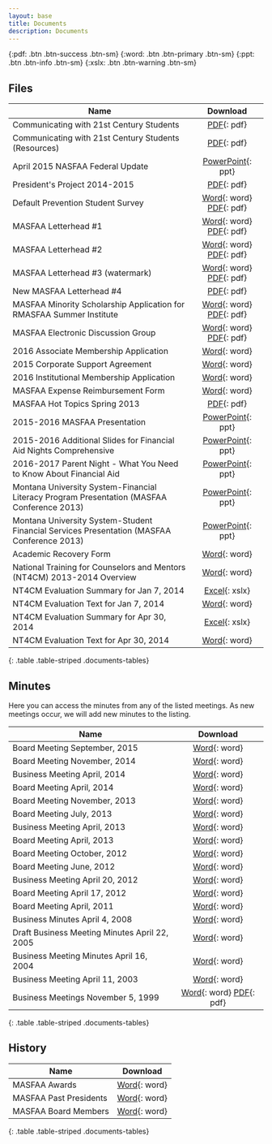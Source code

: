 ```yaml
---
layout: base
title: Documents
description: Documents
---
```


<!-- see http://kramdown.gettalong.org/syntax.html#attribute-list-definitions -->
{:pdf: .btn .btn-success .btn-sm}
{:word: .btn .btn-primary .btn-sm}
{:ppt: .btn .btn-info .btn-sm}
{:xslx: .btn .btn-warning .btn-sm}

## Files

Name                                                                                       | Download
------------------------------------------------------------------------------------------ | :-------------------------------------------------------------------------------------------------------------------------------------:
Communicating with 21st Century Students                                                   | [PDF](downloads/files/Communicating-with-21st-Century-Students.pdf){: pdf}
Communicating with 21st Century Students (Resources)                                       | [PDF](downloads/files/Communicating-with-21st-Century-Students-Resources.pdf){: pdf}
April 2015 NASFAA Federal Update                                                           | [PowerPoint](downloads/files/NASFAA-Federal-Update-April.pptx){: ppt}
President's Project 2014-2015                                                              | [PDF](downloads/files/tribal-college-outreach-presidents-project.pdf){: pdf}
Default Prevention Student Survey                                                          | [Word](downloads/files/student_survey.doc){: word} [PDF](downloads/files/Default-Prevention-Student-Survey.pdf){: pdf}
MASFAA Letterhead #1                                                                       | [Word](downloads/files/MASFAA_Letterhead_1.doc){: word} [PDF](downloads/files/MASFAA_Letterhead_1.pdf){: pdf}
MASFAA Letterhead #2                                                                       | [Word](downloads/files/MASFAA_Letterhead_2.docx){: word} [PDF](downloads/files/MASFAA_Letterhead_2.pdf){: pdf}
MASFAA Letterhead #3 (watermark)                                                           | [Word](downloads/files/MASFAA_Watermark.docx){: word} [PDF](downloads/files/MASFAA_Watermark.pdf){: pdf}
New MASFAA Letterhead #4                                                                   | [PDF](downloads/files/MASFAA_Letterhead_4.pdf){: pdf}
MASFAA Minority Scholarship Application for RMASFAA Summer Institute                       | [Word](downloads/files/MASFAA-Minority-Scholarship-Application.doc){: word} [PDF](downloads/files/masfaaminorityscholarship.pdf){: pdf}
MASFAA Electronic Discussion Group                                                         | [Word](downloads/files/Masfaa-Listserv.doc){: word} [PDF](downloads/files/MASFAAlistserv.pdf){: pdf}
2016 Associate Membership Application                                                      | [Word](downloads/files/2016-associate-membership-application.doc){: word}
2015 Corporate Support Agreement                                                           | [Word](downloads/files/masfaa-corporate-support-agreement-2015.docx){: word}
2016 Institutional Membership Application                                                  | [Word](downloads/files/2016-institutional-membership-application.doc){: word}
MASFAA Expense Reimbursement Form                                                          | [Word](downloads/files/Expense-Reimbursement-Form.docx){: word}
MASFAA Hot Topics Spring 2013                                                              | [PDF](downloads/files/MASFAA-Hot-Topics-Spring-2013-for-Web-Posting.pdf){: pdf}
2015-2016 MASFAA Presentation                                                              | [PowerPoint](downloads/files/masfaa-2015-2016.pptx){: ppt}
2015-2016 Additional Slides for Financial Aid Nights Comprehensive                         | [PowerPoint](downloads/files/masfaa-2015-2016-additional.pptx){: ppt}
2016-2017 Parent Night - What You Need to Know About Financial Aid                         | [PowerPoint](downloads/files/2016-2017-SAF-Parent-Night.pptx){: ppt}
Montana University System-Financial Literacy Program Presentation (MASFAA Conference 2013) | [PowerPoint](downloads/files/MUS-Financial-Literacy-Program-MASFAA-Conf-Presentation-2013.ppt){: ppt}
Montana University System-Student Financial Services Presentation (MASFAA Conference 2013) | [PowerPoint](downloads/files/MUS-Student-Fin-Services-MASFAA-Conf-Pres-2013.ppt){: ppt}
Academic Recovery Form                                                                     | [Word](downloads/files/Academic-Recovery-Plan-form-F.doc){: word}
National Training for Counselors and Mentors (NT4CM) 2013-2014 Overview                    | [Word](downloads/files/NT4CM-1314-Overview.docx){: word}
NT4CM Evaluation Summary for Jan 7, 2014                                                   | [Excel](downloads/files/NT4CM-Evaluation-Summary-010714.xlsx){: xslx}
NT4CM Evaluation Text for Jan 7, 2014                                                      | [Word](downloads/files/NT4CM-Evaluation-Text-010714.docx){: word}
NT4CM Evaluation Summary for Apr 30, 2014                                                  | [Excel](downloads/files/NT4CM-Evaluation-Summary-043014.xlsx){: xslx}
NT4CM Evaluation Text for Apr 30, 2014                                                     | [Word](downloads/files/NT4CM-Evaluation-Text-043014.docx){: word}
{: .table .table-striped .documents-tables}

## Minutes

Here you can access the minutes from any of the listed meetings. As new meetings occur, we will add new minutes to the listing.

Name                                          | Download
--------------------------------------------- | :----------------------------------------------------------------------------------------------------------------------------------------:
Board Meeting September, 2015                 | [Word](downloads/minutes/MASFAA%20Board%20Meeting%20Minutes%2009%2018%202015.docx){: word}
Board Meeting November, 2014                  | [Word](downloads/minutes/11-05-14-masfaa-board-meeting-minutes.docx){: word}
Business Meeting April, 2014                  | [Word](downloads/minutes/4-25-14-masfaa-business-meeting%20notes.docx){: word}
Board Meeting April, 2014                     | [Word](downloads/minutes/4-23-14-masfaa-board-meeting%20minutes.docx){: word}
Board Meeting November, 2013                  | [Word](downloads/minutes/nov1masfaa-board-meeting.docx){: word}
Board Meeting July, 2013                      | [Word](downloads/minutes/july25masfaa-board-meeting.docx){: word}
Business Meeting April, 2013                  | [Word](downloads/minutes/masfaa-2013-business-meeting-minutes-2.doc){: word}
Board Meeting April, 2013                     | [Word](downloads/minutes/april-17-masfaa-board-meeting.doc){: word}
Board Meeting October, 2012                   | [Word](downloads/minutes/masfaa-board-meeting-minutes-october-2012.doc){: word}
Board Meeting June, 2012                      | [Word](downloads/minutes/MASFAA%20Board%20Meeting%20June%202012%20Minutes.docx){: word}
Business Meeting April 20, 2012               | [Word](downloads/minutes/MASFAA%20Business%20Meeting%204_20_2012.doc){: word}
Board Meeting April 17, 2012                  | [Word](downloads/minutes/MASFAA%20Board%20Meeting%204_17_2012.doc){: word}
Board Meeting April, 2011                     | [Word](downloads/minutes/masfaa-april-2011-business-meeting-minutes.doc){: word}
Business Minutes April 4, 2008                | [Word](downloads/minutes/MASFAA_Business_Meeting_42008.doc){: word}
Draft Business Meeting Minutes April 22, 2005 | [Word](downloads/minutes/masfaa_business_meeting_4_05.doc){: word}
Business Meeting Minutes April 16, 2004       | [Word](downloads/minutes/MASFAA_Business_Meeting_4_16_04.doc){: word}
Business Meeting April 11, 2003               | [Word](downloads/minutes/MASFAA_spring_03_Business_Meeting.doc){: word}
Business Meetings November 5, 1999            | [Word](downloads/minutes/MASFAA1199.doc){: word} [PDF](downloads/minutes/MASFAA1199.pdf){: pdf}
{: .table .table-striped .documents-tables}

## History

Name                   | Download
---------------------- | :-------------------------------------------------------------------------------:
MASFAA Awards          | [Word](downloads/history/MASFAA_Awards.doc){: word}
MASFAA Past Presidents | [Word](downloads/history/MASFAA_Past_Presidents.doc){: word}
MASFAA Board Members   | [Word](downloads/history/MASFAA_Board_Members.doc){: word}
{: .table .table-striped .documents-tables}
